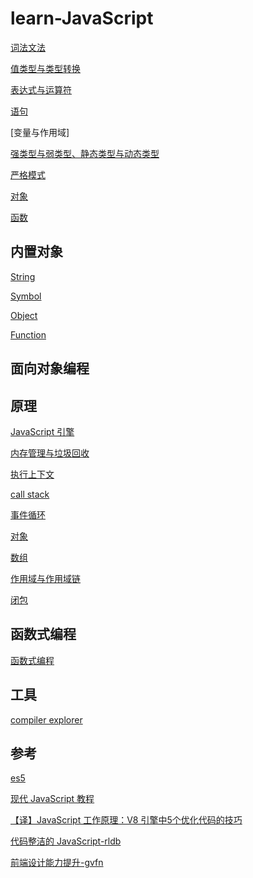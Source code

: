 # learn-JavaScript

[词法文法](./doc/词法文法.md)

[值类型与类型转换](./doc/值类型与类型转换.md)

[表达式与运算符](./doc/表达式与运算符.md)

[](./doc/运算符.md)

[语句](./doc/语句.md)

[变量与作用域]

[强类型与弱类型、静态类型与动态类型](./doc/强类型与弱类型、静态类型与动态类型.md)

[严格模式](./doc/严格模式.md)

[对象](./doc/对象.md)

[函数](./doc/函数.md)

## 内置对象

[String](./doc/String.md)

[Symbol](./doc/Symbol.md)

[Object](./doc/Object.md)

[Function](./doc/Function.md)

## 面向对象编程


## 原理

[JavaScript 引擎](./doc/JavaScript引擎.md)

[内存管理与垃圾回收](./doc/内存管理与垃圾回收.md)

[执行上下文](./doc/执行上下文.md)

[call stack](./doc/callStack.md)

[事件循环](./doc/事件循环.md)

[对象](./doc/对象.md)

[数组](./doc/数组.md)

[作用域与作用域链]()

[闭包](./doc/闭包.md)



## 函数式编程

[函数式编程](./doc/函数式编程.md)


## 工具

[compiler explorer](https://godbolt.org/)

## 参考

[es5](https://es5.github.io/#x8.7es5)

[现代 JavaScript 教程](https://zh.javascript.info/)

[【译】JavaScript 工作原理：V8 引擎中5个优化代码的技巧](https://lyn-ho.github.io/posts/4d26265b/)

[代码整洁的 JavaScript-rldb](https://www.yuque.com/lpldplws/web/uc3snh?#)

[前端设计能力提升-gvfn](https://www.yuque.com/lpldplws/web/ugszzbc7q8hrpx4o?#)
